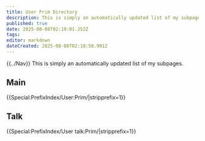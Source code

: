 ```yaml
---
title: User Prim Directory
description: This is simply an automatically updated list of my subpages.
published: true
date: 2025-08-08T02:19:01.252Z
tags: 
editor: markdown
dateCreated: 2025-08-08T02:18:58.901Z
---
```


{{../Nav}}
This is simply an automatically updated list of my subpages.
## Main
{{Special:PrefixIndex/User:Prim/|stripprefix=1}}
## Talk
{{Special:PrefixIndex/User talk:Prim/|stripprefix=1}}